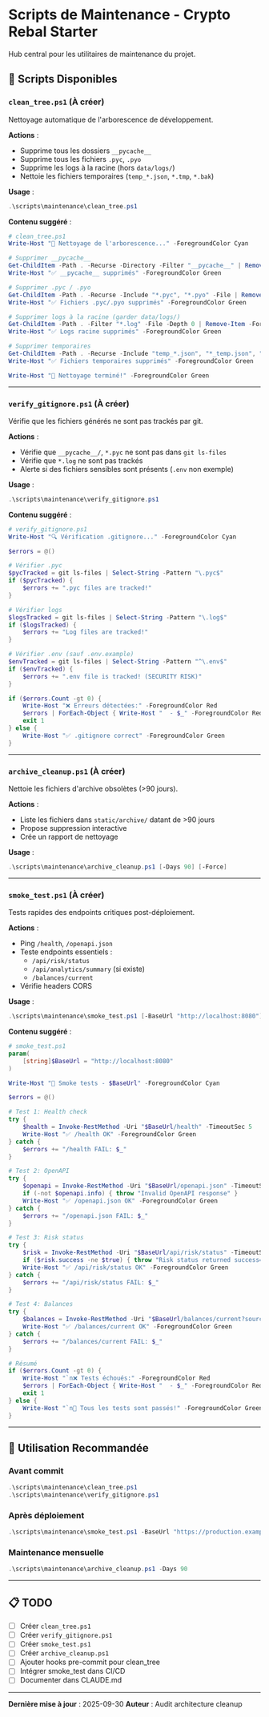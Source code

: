 # Scripts de Maintenance - Crypto Rebal Starter

Hub central pour les utilitaires de maintenance du projet.

## 🧹 Scripts Disponibles

### `clean_tree.ps1` (À créer)

Nettoyage automatique de l'arborescence de développement.

**Actions** :
- Supprime tous les dossiers `__pycache__`
- Supprime tous les fichiers `.pyc`, `.pyo`
- Supprime les logs à la racine (hors `data/logs/`)
- Nettoie les fichiers temporaires (`temp_*.json`, `*.tmp`, `*.bak`)

**Usage** :
```powershell
.\scripts\maintenance\clean_tree.ps1
```

**Contenu suggéré** :
```powershell
# clean_tree.ps1
Write-Host "🧹 Nettoyage de l'arborescence..." -ForegroundColor Cyan

# Supprimer __pycache__
Get-ChildItem -Path . -Recurse -Directory -Filter "__pycache__" | Remove-Item -Recurse -Force
Write-Host "✅ __pycache__ supprimés" -ForegroundColor Green

# Supprimer .pyc / .pyo
Get-ChildItem -Path . -Recurse -Include "*.pyc", "*.pyo" -File | Remove-Item -Force
Write-Host "✅ Fichiers .pyc/.pyo supprimés" -ForegroundColor Green

# Supprimer logs à la racine (garder data/logs/)
Get-ChildItem -Path . -Filter "*.log" -File -Depth 0 | Remove-Item -Force
Write-Host "✅ Logs racine supprimés" -ForegroundColor Green

# Supprimer temporaires
Get-ChildItem -Path . -Recurse -Include "temp_*.json", "*_temp.json", "*.tmp", "*.bak" -File | Remove-Item -Force
Write-Host "✅ Fichiers temporaires supprimés" -ForegroundColor Green

Write-Host "🎉 Nettoyage terminé!" -ForegroundColor Green
```

---

### `verify_gitignore.ps1` (À créer)

Vérifie que les fichiers générés ne sont pas trackés par git.

**Actions** :
- Vérifie que `__pycache__/`, `*.pyc` ne sont pas dans `git ls-files`
- Vérifie que `*.log` ne sont pas trackés
- Alerte si des fichiers sensibles sont présents (`.env` non exemple)

**Usage** :
```powershell
.\scripts\maintenance\verify_gitignore.ps1
```

**Contenu suggéré** :
```powershell
# verify_gitignore.ps1
Write-Host "🔍 Vérification .gitignore..." -ForegroundColor Cyan

$errors = @()

# Vérifier .pyc
$pycTracked = git ls-files | Select-String -Pattern "\.pyc$"
if ($pycTracked) {
    $errors += ".pyc files are tracked!"
}

# Vérifier logs
$logsTracked = git ls-files | Select-String -Pattern "\.log$"
if ($logsTracked) {
    $errors += "Log files are tracked!"
}

# Vérifier .env (sauf .env.example)
$envTracked = git ls-files | Select-String -Pattern "^\.env$"
if ($envTracked) {
    $errors += ".env file is tracked! (SECURITY RISK)"
}

if ($errors.Count -gt 0) {
    Write-Host "❌ Erreurs détectées:" -ForegroundColor Red
    $errors | ForEach-Object { Write-Host "  - $_" -ForegroundColor Red }
    exit 1
} else {
    Write-Host "✅ .gitignore correct" -ForegroundColor Green
}
```

---

### `archive_cleanup.ps1` (À créer)

Nettoie les fichiers d'archive obsolètes (>90 jours).

**Actions** :
- Liste les fichiers dans `static/archive/` datant de >90 jours
- Propose suppression interactive
- Crée un rapport de nettoyage

**Usage** :
```powershell
.\scripts\maintenance\archive_cleanup.ps1 [-Days 90] [-Force]
```

---

### `smoke_test.ps1` (À créer)

Tests rapides des endpoints critiques post-déploiement.

**Actions** :
- Ping `/health`, `/openapi.json`
- Teste endpoints essentiels :
  - `/api/risk/status`
  - `/api/analytics/summary` (si existe)
  - `/balances/current`
- Vérifie headers CORS

**Usage** :
```powershell
.\scripts\maintenance\smoke_test.ps1 [-BaseUrl "http://localhost:8080"]
```

**Contenu suggéré** :
```powershell
# smoke_test.ps1
param(
    [string]$BaseUrl = "http://localhost:8080"
)

Write-Host "🚀 Smoke tests - $BaseUrl" -ForegroundColor Cyan

$errors = @()

# Test 1: Health check
try {
    $health = Invoke-RestMethod -Uri "$BaseUrl/health" -TimeoutSec 5
    Write-Host "✅ /health OK" -ForegroundColor Green
} catch {
    $errors += "/health FAIL: $_"
}

# Test 2: OpenAPI
try {
    $openapi = Invoke-RestMethod -Uri "$BaseUrl/openapi.json" -TimeoutSec 5
    if (-not $openapi.info) { throw "Invalid OpenAPI response" }
    Write-Host "✅ /openapi.json OK" -ForegroundColor Green
} catch {
    $errors += "/openapi.json FAIL: $_"
}

# Test 3: Risk status
try {
    $risk = Invoke-RestMethod -Uri "$BaseUrl/api/risk/status" -TimeoutSec 5
    if ($risk.success -ne $true) { throw "Risk status returned success=false" }
    Write-Host "✅ /api/risk/status OK" -ForegroundColor Green
} catch {
    $errors += "/api/risk/status FAIL: $_"
}

# Test 4: Balances
try {
    $balances = Invoke-RestMethod -Uri "$BaseUrl/balances/current?source=stub_balanced" -TimeoutSec 10
    Write-Host "✅ /balances/current OK" -ForegroundColor Green
} catch {
    $errors += "/balances/current FAIL: $_"
}

# Résumé
if ($errors.Count -gt 0) {
    Write-Host "`n❌ Tests échoués:" -ForegroundColor Red
    $errors | ForEach-Object { Write-Host "  - $_" -ForegroundColor Red }
    exit 1
} else {
    Write-Host "`n🎉 Tous les tests sont passés!" -ForegroundColor Green
}
```

---

## 🔧 Utilisation Recommandée

### Avant commit
```powershell
.\scripts\maintenance\clean_tree.ps1
.\scripts\maintenance\verify_gitignore.ps1
```

### Après déploiement
```powershell
.\scripts\maintenance\smoke_test.ps1 -BaseUrl "https://production.example.com"
```

### Maintenance mensuelle
```powershell
.\scripts\maintenance\archive_cleanup.ps1 -Days 90
```

---

## 📋 TODO

- [ ] Créer `clean_tree.ps1`
- [ ] Créer `verify_gitignore.ps1`
- [ ] Créer `smoke_test.ps1`
- [ ] Créer `archive_cleanup.ps1`
- [ ] Ajouter hooks pre-commit pour clean_tree
- [ ] Intégrer smoke_test dans CI/CD
- [ ] Documenter dans CLAUDE.md

---

**Dernière mise à jour** : 2025-09-30
**Auteur** : Audit architecture cleanup
